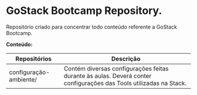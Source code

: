 # GoStack Bootcamp Repository.

Repositório criado para concentrar todo conteúdo referente a GoStack Bootcamp.

**Conteúdo:**


Repositórios | Descrição
------------ | -------------
configuração-ambiente/ | Contém diversas configurações feitas durante às aulas. Deverá conter configurações das Tools utilizadas na Stack.




